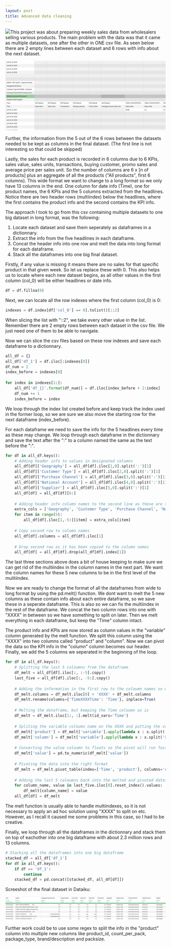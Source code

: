 ```yaml
---
layout: post
title: Advanced data cleaning
---
```

<img src="/images/fulls/02.jpg" class="fit image">This project was about preparing weekly sales data from wholesalers selling various products. The main problem with the data was that it came as multiple datasets, one after the other in ONE csv file. As seen below there are 2 empty lines between each dataset and 6 rows with info about the next dataset.

![png](/images/Clean-wrangle/before.png)

Further, the information from the 5 out of the 6 rows between the datasets needed to be kept as columns in the final dataset. (The first line is not interesting so that could be skipped)

Lastly, the sales for each product is recorded in 6 columns due to 6 KPIs, sales value, sales units, transactions, buying customer, promo sales and average price per sales unit. So the number of columns are 6 x [n of products] plus an aggregate of all the products ("All products", first 6 columns).
This wide format we want to change to a long format so we only have 13 columns in the end. One column for date info (Time), one for product names, the 6 KPIs and the 5 columns extracted from the headlines. Notice there are two header rows (multiindex) below the headlines, where the first contains the product info and the second contains the KPI info.

The approach I took to go from this csv containing multiple datasets to one big dataset in long format, was the following:

1. Locate each dataset and save them seperately as dataframes in a dictionnary.
2. Extract the info from the five headlines in each dataframe.
3. Concat the header info into one row and melt the data into long format for each dataframe.
4. Stack all the dataframes into one big final dataset.

Firstly, if any value is missing it means there are no sales for that specific product in that given week. So let us replace these with 0. This also helps us to locate where each new dataset begins, as all other values in the first column (col_0) will be either headlines or date info.

```python
df = df.fillna(0)
```

Next, we can locate all the row indexes where the first column (col_0) is 0:

```python
indexes = df.index[df['col_0'] == 0].tolist()[::2]
```

When slicing the list with "::2", we take every other value in the list. Remember there are 2 empty rows between each dataset in the csv file. We just need one of them to be able to navigate.

Now we can slice the csv files based on these row indexes and save each dataframe to a dictionnary.

```python
all_df = {}
all_df['df_1'] = df.iloc[:indexes[0]]
df_num = 2
index_before = indexes[0]

for index in indexes[1:]:
    all_df['df_{}'.format(df_num)] = df.iloc[index_before + 2:index]
    df_num += 1
    index_before = index
```
We loop through the index list created before and keep track the index used in the former loop, so we are sure we also move the starting row for the next dataframe (index_before).

For each dataframe we need to save the info for the 5 headlines every time as these may change. We loop through each dataframe in the dictionnary and save the text after the ":" to a column named the same as the text before the ":".

```python
for df in all_df.keys():
    # Adding header info to values in designated columns
    all_df[df]['Geography'] = all_df[df].iloc[1,0].split(':')[1]
    all_df[df]['Customer Type'] = all_df[df].iloc[2,0].split(':')[1]
    all_df[df]['Purchase Channel'] = all_df[df].iloc[3,0].split(':')[1]
    all_df[df]['National Account'] = all_df[df].iloc[4,0].split(':')[1]
    all_df[df]['Supplier'] = all_df[df].iloc[5,0].split(':')[1]
    all_df[df] = all_df[df][6:]

    # Adding header info column names to the second line as these are the column names we are going to use
    extra_cols = ['Geography', 'Customer Type', 'Purchase Channel', 'National Account', 'Supplier']
    for item in range(5):
        all_df[df].iloc[1,-5:][item] = extra_cols[item]

    # Copy second row to column names
    all_df[df].columns = all_df[df].iloc[1]

    # Drop second row as it has been copied to the column names
    all_df[df] = all_df[df].drop(all_df[df].index[1])
```
The last three sections above does a bit of house keeping to make sure we can get rid of the multiindex in the column names in the next part. We want the column names for these 5 new columns to be in the first level of the mulitiindex.

Now we are ready to change the format of all the dataframes from wide to long format by using the pd.melt() function.
We dont want to melt the 5 new columns as these contain info about each entire dataframe, so we save these in a seperate dataframe. This is also so we can fix the multiindex in the rest of the dataframe.
We concat the two column rows into one with "XXXX" in between so we have something to split on later. Then we melt everything in each dataframe, but keep the "Time" column intact.

The product info and KPIs are now stored as column values in the "variable" column generated by the melt function.
We split this column using the "XXXX" into two columns called "product" and "column". Now we can pivot the data so the KPI info in the "column" column becomes our header. Finally, we add the 5 columns we seperated in the beginning of the loop.


```python
for df in all_df.keys():
    # Splitting the last 5 coloumns from the dataframe
    df_melt = all_df[df].iloc[:, :-5].copy()
    last_five = all_df[df].iloc[:, -5:].copy()

    # Adding the information in the first row to the coloumn names so we can do the melt
    df_melt.columns = df_melt.iloc[0] + 'XXXX' + df_melt.columns
    df_melt.rename(columns={'TimeXXXXTime': 'Time'}, inplace=True)

    # Melting the dataframe, but keeping the Time coloumn as is
    df_melt = df_melt.iloc[1:, :].melt(id_vars='Time')

    # Spliting the variable coloumn name on the XXXX and putting the values into Product and Column coloumns
    df_melt['product'] = df_melt['variable'].apply(lambda x : x.split('XXXX')[0]).values
    df_melt['column'] = df_melt['variable'].apply(lambda x : x.split('XXXX')[1]).values

    # Converting the value coloumn to floats so the pivot will run faster
    df_melt['value'] = pd.to_numeric(df_melt['value'])

    # Pivoting the data into the right format
    df_melt = df_melt.pivot_table(index=['Time', 'product'], columns='column', values='value', aggfunc='sum').reset_index()

    # Adding the last 5 coloumns back into the melted and pivoted dataframe
    for column_name, value in last_five.iloc[0].reset_index().values:
        df_melt[column_name] = value
    all_df[df] = df_melt
```
The melt function is usually able to handle multiindexes, so it is not necessary to apply an ad hoc solution using "XXXX" to split on etc. However, as I recall it caused me some problems in this case, so I had to be creative.

Finally, we loop through all the dataframes in the dictionnary and stack them on top of eachother into one big dataframe with about 2.3 million rows and 13 columns.

```python
# Stacking all the dataframes into one big dataframe
stacked_df = all_df['df_1']
for df in all_df.keys():
    if df == 'df_1':
        continue
    stacked_df = pd.concat([stacked_df, all_df[df]])
```

Screeshot of the final dataset in Dataiku:

![png](/images/Clean-wrangle/after.png)

Further work could be to use some regex to split the info in the "product" column into multiple new columns like product_id, count_per_pack, package_type, brand/description and packsize.